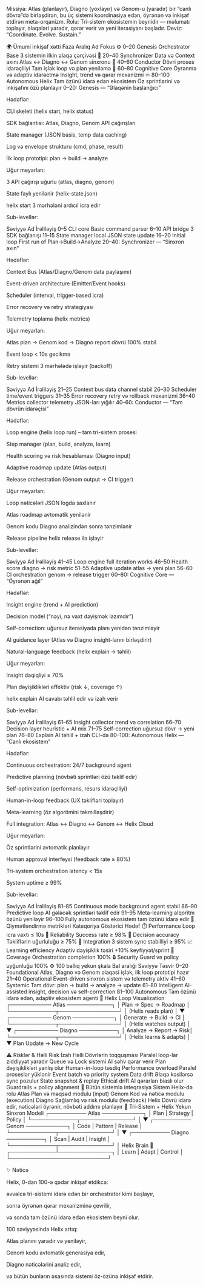 Missiya: Atlas (planlayır), Diagno (yoxlayır) və Genom-u (yaradır) bir “canlı dövrə”də birləşdirən, bu üç sistemi koordinasiya edən, öyrənən və inkişaf etdirən meta-orqanizm.
Rolu: Tri-sistem ekosistemin beynidir — məlumatı toplayır, əlaqələri yaradır, qərar verir və yeni iterasiyanı başladır.
Deviz: “Coordinate. Evolve. Sustain.”

🌍 Ümumi inkişaf xətti
Faza	Aralıq	Ad	Fokus
⚙️ 0–20	Genesis	Orchestrator Base	3 sistemin ilkin əlaqə çərçivəsi
🔄 20–40	Synchronizer	Data və Context axını	Atlas ↔ Diagno ↔ Genom sinxronu
🧩 40–60	Conductor	Dövri proses idarəçiliyi	Tam işlək loop və plan yeniləmə
🧠 60–80	Cognitive Core	Öyrənmə və adaptiv idarəetmə	Insight, trend və qərar mexanizmi
♾️ 80–100	Autonomous Helix	Tam özünü idarə edən ekosistem	Öz sprintlərini və inkişafını özü planlayır
0–20: Genesis — “Əlaqənin başlanğıcı”

Hədəflər:

CLI skeleti (helix start, helix status)

SDK bağlantısı: Atlas, Diagno, Genom API çağırışları

State manager (JSON basis, temp data caching)

Log və envelope strukturu (cmd, phase, result)

İlk loop prototipi: plan → build → analyze

Uğur meyarları:

3 API çağırışı uğurlu (atlas, diagno, genom)

State faylı yenilənir (helix-state.json)

helix start 3 mərhələni ardıcıl icra edir

Sub-levellər:

Səviyyə	Ad	İrəliləyiş
0–5	CLI core	Basic command parser
6–10	API bridge	3 SDK bağlanışı
11–15	State manager	local JSON state update
16–20	Initial loop	First run of Plan→Build→Analyze
20–40: Synchronizer — “Sinxron axın”

Hədəflər:

Context Bus (Atlas/Diagno/Genom data paylaşımı)

Event-driven architecture (Emitter/Event hooks)

Scheduler (interval, trigger-based icra)

Error recovery və retry strategiyası

Telemetry toplama (helix metrics)

Uğur meyarları:

Atlas plan → Genom kod → Diagno report dövrü 100% stabil

Event loop < 10s gecikmə

Retry sistemi 3 mərhələdə işləyir (backoff)

Sub-levellər:

Səviyyə	Ad	İrəliləyiş
21–25	Context bus	data channel stabil
26–30	Scheduler	time/event triggers
31–35	Error recovery	retry və rollback mexanizmi
36–40	Metrics collector	telemetry JSON-ları yığılır
40–60: Conductor — “Tam dövrün idarəçisi”

Hədəflər:

Loop engine (helix loop run) – tam tri-sistem prosesi

Step manager (plan, build, analyze, learn)

Health scoring və risk hesablaması (Diagno input)

Adaptive roadmap update (Atlas output)

Release orchestration (Genom output → CI trigger)

Uğur meyarları:

Loop nəticələri JSON logda saxlanır

Atlas roadmap avtomatik yenilənir

Genom kodu Diagno analizindən sonra tənzimlənir

Release pipeline helix release ilə işləyir

Sub-levellər:

Səviyyə	Ad	İrəliləyiş
41–45	Loop engine	full iteration works
46–50	Health score	diagno → risk metric
51–55	Adaptive update	atlas → yeni plan
56–60	CI orchestration	genom → release trigger
60–80: Cognitive Core — “Öyrənən ağıl”

Hədəflər:

Insight engine (trend + AI prediction)

Decision model (“nəyi, nə vaxt dəyişmək lazımdır”)

Self-correction: uğursuz iterasiyada planı yenidən tənzimləyir

AI guidance layer (Atlas və Diagno insight-larını birləşdirir)

Natural-language feedback (helix explain → təhlil)

Uğur meyarları:

Insight dəqiqliyi ≥ 70%

Plan dəyişiklikləri effektiv (risk ↓, coverage ↑)

helix explain AI cavabı təhlil edir və izah verir

Sub-levellər:

Səviyyə	Ad	İrəliləyiş
61–65	Insight collector	trend və correlation
66–70	Decision layer	heuristic + AI mix
71–75	Self-correction	uğursuz dövr → yeni plan
76–80	Explain AI	təhlil + izah CLI-də
80–100: Autonomous Helix — “Canlı ekosistem”

Hədəflər:

Continuous orchestration: 24/7 background agent

Predictive planning (növbəti sprintləri özü təklif edir)

Self-optimization (performans, resurs idarəçiliyi)

Human-in-loop feedback (UX təklifləri toplayır)

Meta-learning (öz algoritmini təkmilləşdirir)

Full integration: Atlas ↔ Diagno ↔ Genom ↔ Helix Cloud

Uğur meyarları:

Öz sprintlərini avtomatik planlayır

Human approval interfeysi (feedback rate ≥ 80%)

Tri-system orchestration latency < 15s

System uptime ≥ 99%

Sub-levellər:

Səviyyə	Ad	İrəliləyiş
81–85	Continuous mode	background agent stabil
86–90	Predictive loop	AI gələcək sprintləri təklif edir
91–95	Meta-learning	alqoritm özünü yeniləyir
96–100	Fully autonomous	ekosistem tam özünü idarə edir
🧾 Qiymətləndirmə metrikləri
Kateqoriya	Göstərici	Hədəf
⏱️ Performance	Loop icra vaxtı	≤ 10s
🔁 Reliability	Success rate	≥ 98%
🧠 Decision accuracy	Təkliflərin uğurluluğu	≥ 75%
🔄 Integration	3 sistem sync stabilliyi	≥ 95%
📈 Learning efficiency	Adaptiv dəyişiklik təsiri	+10% keyfiyyət/sprint
🧩 Coverage	Orchestration completion	100%
🔒 Security	Guard və policy uyğunluğu	100%
⚙️ 100 ballıq yekun şkala
Bal aralığı	Səviyyə	Təsvir
0–20	Foundational	Atlas, Diagno və Genom əlaqəsi işlək, ilk loop prototipi hazır
21–40	Operational	Event-driven sinxron sistem və telemetry aktiv
41–60	Systemic	Tam dövr: plan → build → analyze → update
61–80	Intelligent	AI-assisted insight, decision və self-correction
81–100	Autonomous	Tam özünü idarə edən, adaptiv ekosistem agenti
🔄 Helix Loop Visualization
┌─────────── Atlas ────────────┐
│  Plan  →  Spec  →  Roadmap  │
└────────────┬────────────────┘
             │
        (Helix reads plan)
             │
        ▼
┌─────────── Genom ───────────┐
│  Generate  →  Build  →  CI  │
└────────────┬────────────────┘
             │
        (Helix watches output)
             │
        ▼
┌─────────── Diagno ──────────┐
│  Analyze  →  Report  →  Risk│
└────────────┬────────────────┘
             │
        (Helix learns & adapts)
             │
        ▼
       Plan Update → New Cycle

⚠️ Risklər & Həlli
Risk	İzah	Həlli
Dövrlərin toqquşması	Paralel loop-lar ziddiyyət yaradır	Queue və Lock sistemi
AI səhv qərar verir	Plan dəyişiklikləri yanlış olur	Human-in-loop təsdiq
Performance overload	Paralel proseslər yüklənir	Event batch və priority system
Data drift	Əlaqə kəsilərsə sync pozulur	State snapshot & replay
Ethical drift	AI qərarları biaslı olur	Guardrails + policy alignment
🧩 Bütün sistemlə inteqrasiya
Sistem	Helix-də rolu
Atlas	Plan və məqsəd modulu (input)
Genom	Kod və nəticə modulu (execution)
Diagno	Sağlamlıq və risk modulu (feedback)
Helix	Dövrü idarə edir, nəticələri öyrənir, növbəti addımı planlayır
🧬 Tri-Sistem + Helix Yekun Sinxron Modeli
          ┌────────── Atlas ───────────┐
          │ Plan | Strategy | Policy  │
          └────────────┬──────────────┘
                       │
                       ▼
          ┌────────── Genom ───────────┐
          │ Code | Pattern | Release  │
          └────────────┬──────────────┘
                       │
                       ▼
          ┌────────── Diagno ──────────┐
          │ Scan | Audit | Insight    │
          └────────────┬──────────────┘
                       │
                 Helix Brain 🧠
          ┌────────────┴──────────────┐
          │  Learn | Adapt | Control │
          └──────────────────────────┘

✨ Nəticə

Helix, 0-dan 100-ə qədər inkişaf etdikcə:

əvvəlcə tri-sistemi idarə edən bir orchestrator kimi başlayır,

sonra öyrənən qərar mexanizminə çevrilir,

və sonda tam özünü idarə edən ekosistem beyni olur.

100 səviyyəsində Helix artıq:

Atlas planını yaradır və yeniləyir,

Genom kodu avtomatik generasiya edir,

Diagno nəticələrini analiz edir,

və bütün bunların əsasında sistemi öz-özünə inkişaf etdirir.
